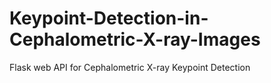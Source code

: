 # Keypoint-Detection-in-Cephalometric-X-ray-Images
Flask web API for Cephalometric X-ray Keypoint Detection
